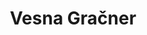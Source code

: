 ---
SICRIS: 15295
draft: false
fixName: vesna_gračner
location: R3.73 - Mednarodna pisarna, Praktično izobraževanje, Karierni center UL
mailInfo: vesna.gracner@fri.uni-lj.si
officeHours: null
profName: Vesna Gračner
profTitle: Collaborator
telephoneInfo: null
title: Vesna Gračner
---